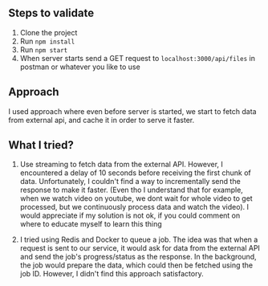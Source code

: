 ## Steps to validate

1. Clone the project
2. Run `npm install`
3. Run `npm start`
4. When server starts send a GET request to `localhost:3000/api/files` in postman or whatever you like to use

## Approach

I used approach where even before server is started, we start to fetch data from external api, and cache it in order to serve it faster.

## What I tried?

1. Use streaming to fetch data from the external API. However, I encountered a delay of 10 seconds before receiving the first chunk of data. Unfortunately, I couldn't find a way to incrementally send the response to make it faster. (Even tho I understand that for example, when we watch video on youtube, we dont wait for whole video to get processed, but we continuously process data and watch the video). I would appreciate if my solution is not ok, if you could comment on where to educate myself to learn this thing

2. I tried using Redis and Docker to queue a job. The idea was that when a request is sent to our service, it would ask for data from the external API and send the job's progress/status as the response. In the background, the job would prepare the data, which could then be fetched using the job ID. However, I didn't find this approach satisfactory.
